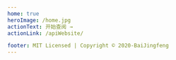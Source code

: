 ```yaml
---
home: true
heroImage: /home.jpg
actionText: 开始查阅 →
actionLink: /apiWebsite/

footer: MIT Licensed | Copyright © 2020-BaiJingfeng
---
```

